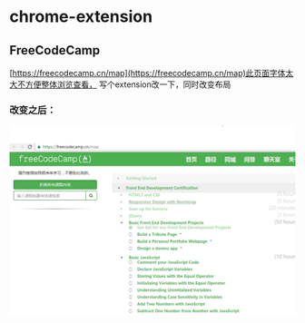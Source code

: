 # chrome-extension

## FreeCodeCamp

[https://freecodecamp.cn/map](https://freecodecamp.cn/map)此页面字体太大不方便整体浏览查看，
写个extension改一下，同时改变布局

### 改变之后：
![改变之后](after.PNG)

